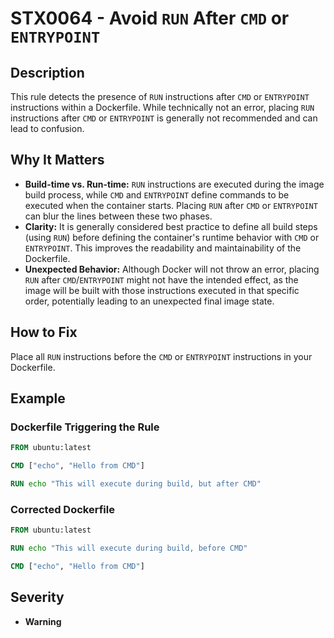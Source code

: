 # STX0064 - Avoid `RUN` After `CMD` or `ENTRYPOINT`

## Description

This rule detects the presence of `RUN` instructions after `CMD` or `ENTRYPOINT` instructions within a Dockerfile. While technically not an error, placing `RUN` instructions after `CMD` or `ENTRYPOINT` is generally not recommended and can lead to confusion.

## Why It Matters

-   **Build-time vs. Run-time:** `RUN` instructions are executed during the image build process, while `CMD` and `ENTRYPOINT` define commands to be executed when the container starts. Placing `RUN` after `CMD` or `ENTRYPOINT` can blur the lines between these two phases.
-   **Clarity:**  It is generally considered best practice to define all build steps (using `RUN`) before defining the container's runtime behavior with `CMD` or `ENTRYPOINT`. This improves the readability and maintainability of the Dockerfile.
- **Unexpected Behavior:** Although Docker will not throw an error, placing `RUN` after `CMD`/`ENTRYPOINT` might not have the intended effect, as the image will be built with those instructions executed in that specific order, potentially leading to an unexpected final image state.

## How to Fix

Place all `RUN` instructions before the `CMD` or `ENTRYPOINT` instructions in your Dockerfile.

## Example

### Dockerfile Triggering the Rule

```dockerfile
FROM ubuntu:latest

CMD ["echo", "Hello from CMD"]

RUN echo "This will execute during build, but after CMD"
```

### Corrected Dockerfile

```dockerfile
FROM ubuntu:latest

RUN echo "This will execute during build, before CMD"

CMD ["echo", "Hello from CMD"]
```

## Severity

  - **Warning**

